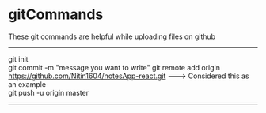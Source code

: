 # gitCommands                                                                                                                                                                       
These git commands are helpful while uploading files on github                                                                      
___________________________________________________________________________________________________________ 
git init  
git commit -m "message you want to write" 
git remote add origin https://github.com/Nitin1604/notesApp-react.git ---> Considered this as an example  
git push -u origin master   
____________________________________________________________________________________________________________
